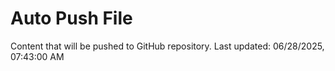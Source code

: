 # Auto Push File

Content that will be pushed to GitHub repository.
Last updated: 06/28/2025, 07:43:00 AM